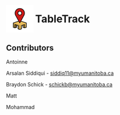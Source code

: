 <h1 style="display: flex; align-items: center; gap: 5px;">
  <img src="TableTrack-logo.svg" alt="Logo" height="75" style="padding: 0; margin: 0;" />
  TableTrack
</h1>



## Contributors

Antoinne

Arsalan Siddiqui - siddiq11@myumanitoba.ca

Braydon Schick - schickb@myumanitoba.ca

Matt

Mohammad

